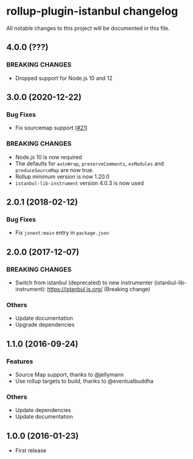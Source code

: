# rollup-plugin-istanbul changelog

All notable changes to this project will be documented in this file.

## 4.0.0 (???)

### BREAKING CHANGES

- Dropped support for Node.js 10 and 12

## 3.0.0 (2020-12-22)

### Bug Fixes

- Fix sourcemap support ([#21](https://github.com/artberri/rollup-plugin-istanbul/issues/21))

### BREAKING CHANGES

- Node.js 10 is now required
- The defaults for `autoWrap`, `preserveComments`, `esModules` and `produceSourceMap` are now true.
- Rollup minimum version is now 1.20.0
- `istanbul-lib-instrument` version 4.0.3 is now used

## 2.0.1 (2018-02-12)

### Bug Fixes

- Fix `jsnext:main` entry in `package.json`

## 2.0.0 (2017-12-07)

### BREAKING CHANGES

- Switch from istanbul (deprecated) to new instrumenter (istanbul-lib-instrument): https://istanbul.js.org/ (Breaking change)

### Others

- Update documentation
- Upgrade dependencies

## 1.1.0 (2016-09-24)

### Features

- Source Map support, thanks to @jellymann
- Use rollup targets to build, thanks to @eventualbuddha

### Others

- Update dependencies
- Update documentation

## 1.0.0 (2016-01-23)

- First release
